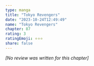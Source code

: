 ```yaml
---
type: manga
title: "Tokyo Revengers"
date: "2023-10-24T12:49:49"
name: "Tokyo Revengers"
chapter: 87
rating: 3
ratingEmoji: ⭐️⭐️⭐️
share: false
---
```


*[No review was written for this chapter]*
